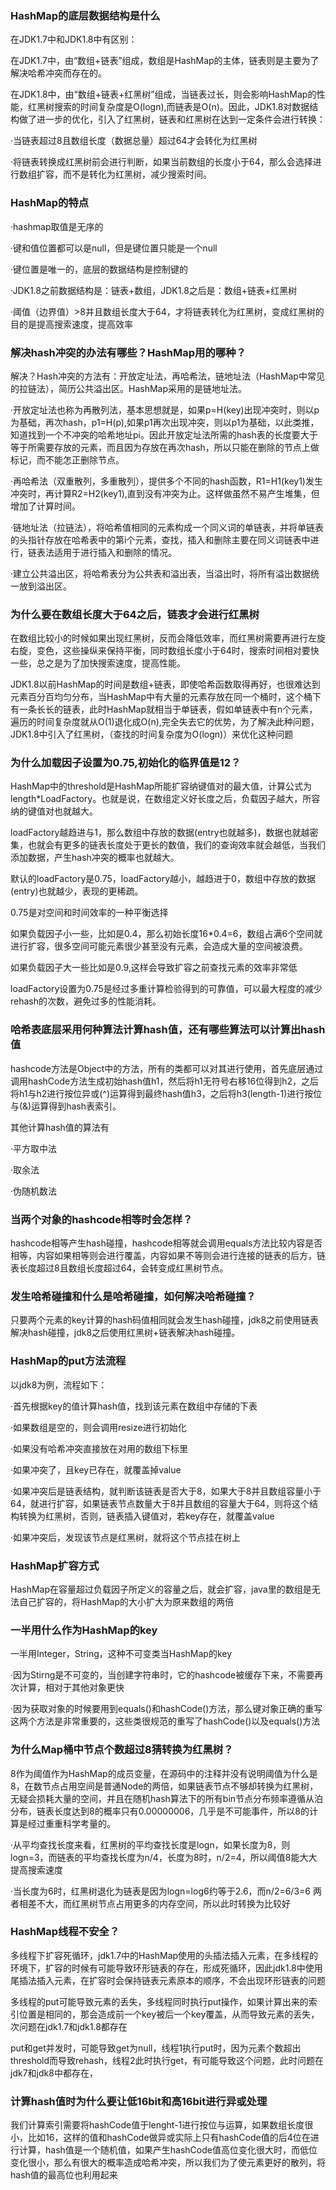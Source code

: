 ### HashMap的底层数据结构是什么

在JDK1.7中和JDK1.8中有区别：

在JDK1.7中，由“数组+链表”组成，数组是HashMap的主体，链表则是主要为了解决哈希冲突而存在的。

在JDK1.8中，由“数组+链表+红黑树”组成，当链表过长，则会影响HashMap的性能，红黑树搜索的时间复杂度是O(logn),而链表是O(n)。因此，JDK1.8对数据结构做了进一步的优化，引入了红黑树，链表和红黑树在达到一定条件会进行转换：

·当链表超过8且数组长度（数据总量）超过64才会转化为红黑树

·将链表转换成红黑树前会进行判断，如果当前数组的长度小于64，那么会选择进行数组扩容，而不是转化为红黑树，减少搜索时间。

### HashMap的特点

·hashmap取值是无序的

·键和值位置都可以是null，但是键位置只能是一个null

·键位置是唯一的，底层的数据结构是控制键的

·JDK1.8之前数据结构是：链表+数组，JDK1.8之后是：数组+链表+红黑树

·阈值（边界值）>8并且数组长度大于64，才将链表转化为红黑树，变成红黑树的目的是提高搜索速度，提高效率

### 解决hash冲突的办法有哪些？HashMap用的哪种？

解决？Hash冲突的方法有：开放定址法，再哈希法，链地址法（HashMap中常见的拉链法），简历公共溢出区。HashMap采用的是链地址法。

·开放定址法也称为再散列法，基本思想就是，如果p=H(key)出现冲突时，则以p为基础，再次hash，p1=H(p),如果p1再次出现冲突，则以p1为基础，以此类推，知道找到一个不冲突的哈希地址pi。因此开放定址法所需的hash表的长度要大于等于所需要存放的元素，而且因为存放在再次hash，所以只能在删除的节点上做标记，而不能怎正删除节点。

·再哈希法（双重散列，多重散列），提供多个不同的hash函数，R1=H1(key1)发生冲突时，再计算R2=H2(key1),直到没有冲突为止。这样做虽然不易产生堆集，但增加了计算时间。

·链地址法（拉链法），将哈希值相同的元素构成一个同义词的单链表，并将单链表的头指针存放在哈希表中的第i个元素，查找，插入和删除主要在同义词链表中进行，链表法适用于进行插入和删除的情况。

·建立公共溢出区，将哈希表分为公共表和溢出表，当溢出时，将所有溢出数据统一放到溢出区。

### 为什么要在数组长度大于64之后，链表才会进行红黑树

在数组比较小的时候如果出现红黑树，反而会降低效率，而红黑树需要再进行左旋右旋，变色，这些操纵来保持平衡，同时数组长度小于64时，搜索时间相对要快一些，总之是为了加快搜索速度，提高性能。

JDK1.8以前HashMap的时间是数组+链表，即使哈希函数取得再好，也很难达到元素百分百均匀分布，当HashMap中有大量的元素存放在同一个桶时，这个桶下有一条长长的链表，此时HashMap就相当于单链表，假如单链表中有n个元素，遍历的时间复杂度就从O(1)退化成O(n),完全失去它的优势，为了解决此种问题，JDK1.8中引入了红黑树，（查找的时间复杂度为O(logn)）来优化这种问题

### 为什么加载因子设置为0.75,初始化的临界值是12？

HashMap中的threshold是HashMap所能扩容纳键值对的最大值，计算公式为length*LoadFactory。也就是说，在数组定义好长度之后，负载因子越大，所容纳的键值对也就越大。

loadFactory越趋进与1，那么数组中存放的数据(entry也就越多)，数据也就越密集，也就会有更多的链表长度处于更长的数值，我们的查询效率就会越低，当我们添加数据，产生hash冲突的概率也就越大。

默认的loadFactory是0.75，loadFactory越小，越趋进于0，数组中存放的数据(entry)也就越少，表现的更稀疏。

0.75是对空间和时间效率的一种平衡选择

如果负载因子小一些，比如是0.4，那么初始长度16*0.4=6，数组占满6个空间就进行扩容，很多空间可能元素很少甚至没有元素，会造成大量的空间被浪费。

如果负载因子大一些比如是0.9,这样会导致扩容之前查找元素的效率非常低

loadFactory设置为0.75是经过多重计算检验得到的可靠值，可以最大程度的减少rehash的次数，避免过多的性能消耗。

### 哈希表底层采用何种算法计算hash值，还有哪些算法可以计算出hash值

hashcode方法是Object中的方法，所有的类都可以对其进行使用，首先底层通过调用hashCode方法生成初始hash值h1，然后将h1无符号右移16位得到h2，之后将h1与h2进行按位异或(^)运算得到最终hash值h3，之后将h3(length-1)进行按位与(&)运算得到hash表索引。

其他计算hash值的算法有

·平方取中法

·取余法

·伪随机数法

### 当两个对象的hashcode相等时会怎样？

hashcode相等产生hash碰撞，hashcode相等就会调用equals方法比较内容是否相等，内容如果相等则会进行覆盖，内容如果不等则会进行连接的链表的后方，链表长度超过8且数组长度超过64，会转变成红黑树节点。

### 发生哈希碰撞和什么是哈希碰撞，如何解决哈希碰撞？

只要两个元素的key计算的hash码值相同就会发生hash碰撞，jdk8之前使用链表解决hash碰撞，jdk8之后使用红黑树+链表解决hash碰撞。

### HashMap的put方法流程

以jdk8为例，流程如下：

·首先根据key的值计算hash值，找到该元素在数组中存储的下表

·如果数组是空的，则会调用resize进行初始化

·如果没有哈希冲突直接放在对用的数组下标里

·如果冲突了，且key已存在，就覆盖掉value

·如果冲突后是链表结构，就判断该链表是否大于8，如果大于8并且数组容量小于64，就进行扩容，如果链表节点数量大于8并且数组的容量大于64，则将这个结构转换为红黑树，否则，链表插入键值对，若key存在，就覆盖value

·如果冲突后，发现该节点是红黑树，就将这个节点挂在树上

### HashMap扩容方式

HashMap在容量超过负载因子所定义的容量之后，就会扩容，java里的数组是无法自己扩容的，将HashMap的大小扩大为原来数组的两倍

### 一半用什么作为HashMap的key

一半用Integer，String，这种不可变类当HashMap的key

·因为Stirng是不可变的，当创建字符串时，它的hashcode被缓存下来，不需要再次计算，相对于其他对象更快

·因为获取对象的时候要用到equals()和hashCode()方法，那么键对象正确的重写这两个方法是非常重要的，这些类很规范的重写了hashCode()以及equals()方法

### 为什么Map桶中节点个数超过8猜转换为红黑树？

8作为阈值作为HashMap的成员变量，在源码中的注释并没有说明阈值为什么是8，在数节点占用空间是普通Node的两倍，如果链表节点不够却转换为红黑树，无疑会损耗大量的空间，并且在随机hash算法下的所有bin节点分布频率遵循从泊分布，链表长度达到8的概率只有0.00000006，几乎是不可能事件，所以8的计算是经过重重科学考量的。

·从平均查找长度来看，红黑树的平均查找长度是logn，如果长度为8，则logn=3，而链表的平均查找长度为n/4，长度为8时，n/2=4，所以阈值8能大大提高搜索速度

·当长度为6时，红黑树退化为链表是因为logn=log6约等于2.6，而n/2=6/3=6 两者相差不大，而红黑树节点占用更多的内存空间，所以此时转换为比较好

### HashMap线程不安全？

多线程下扩容死循环，jdk1.7中的HashMap使用的头插法插入元素，在多线程的环境下，扩容的时候有可能导致环形链表的存在，形成死循环，因此jdk1.8中使用尾插法插入元素，在扩容时会保持链表元素原本的顺序，不会出现环形链表的问题

多线程的put可能导致元素的丢失，多线程同时执行put操作，如果计算出来的索引位置是相同的，那会造成前一个key被后一个key覆盖，从而导致元素的丢失，次问题在jdk1.7和jdk1.8都存在

put和get并发时，可能导致get为null，线程1执行put时，因为元素个数超出threshold而导致rehash，线程2此时执行get，有可能导致这个问题，此时问题在jdk7和jdk8中都存在，

### 计算hash值时为什么要让低16bit和高16bit进行异或处理

我们计算索引需要将hashCode值于lenght-1进行按位与运算，如果数组长度很小，比如16，这样的值和hashCode做异或实际上只有hashCode值的后4位在进行计算，hash值是一个随机值，如果产生hashCode值高位变化很大时，而低位变化很小，那么有很大的概率造成哈希冲突，所以我们为了使元素更好的散列，将hash值的最高位也利用起来

























